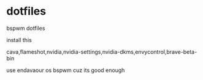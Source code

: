 # dotfiles


bspwm dotfiles 

install this 

cava,flameshot,nvidia,nvidia-settings,nvidia-dkms,envycontrol,brave-beta-bin

use endavaour os bspwm cuz its good enough 


